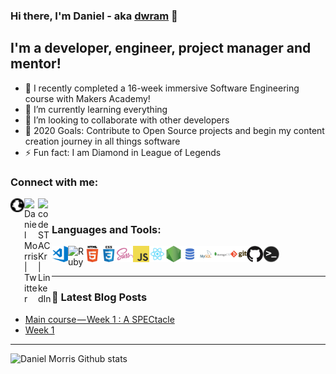 ### Hi there, I'm Daniel - aka [dwram][website] 👋

## I'm a developer, engineer, project manager and mentor!
- 🔭 I recently completed a 16-week immersive Software Engineering course with Makers Academy!
- 🌱 I’m currently learning everything
- 👯 I’m looking to collaborate with other developers 
- 🥅 2020 Goals: Contribute to Open Source projects and begin my content creation journey in all things software
- ⚡ Fun fact: I am Diamond in League of Legends

### Connect with me:

[<img align="left" alt="codeSTACKr.com" width="22px" src="https://raw.githubusercontent.com/iconic/open-iconic/master/svg/globe.svg" />][website]
[<img align="left" alt="Daniel Morris | Twitter" width="22px" src="https://cdn.jsdelivr.net/npm/simple-icons@v3/icons/twitter.svg" />][blog]
[<img align="left" alt="codeSTACKr | LinkedIn" width="22px" src="https://cdn.jsdelivr.net/npm/simple-icons@v3/icons/linkedin.svg" />][linkedin]

<br />

### Languages and Tools:

<img align="left" alt="Visual Studio Code" width="26px" src="https://raw.githubusercontent.com/github/explore/80688e429a7d4ef2fca1e82350fe8e3517d3494d/topics/visual-studio-code/visual-studio-code.png" />
<img align="left" alt="Ruby" width="26px" src="https://i.gyazo.com/b713eb49d7c779c826f977210fad5261.png" />
<img align="left" alt="HTML5" width="26px" src="https://raw.githubusercontent.com/github/explore/80688e429a7d4ef2fca1e82350fe8e3517d3494d/topics/html/html.png" />
<img align="left" alt="CSS3" width="26px" src="https://raw.githubusercontent.com/github/explore/80688e429a7d4ef2fca1e82350fe8e3517d3494d/topics/css/css.png" />
<img align="left" alt="Sass" width="26px" src="https://raw.githubusercontent.com/github/explore/80688e429a7d4ef2fca1e82350fe8e3517d3494d/topics/sass/sass.png" />
<img align="left" alt="JavaScript" width="26px" src="https://raw.githubusercontent.com/github/explore/80688e429a7d4ef2fca1e82350fe8e3517d3494d/topics/javascript/javascript.png" />
<img align="left" alt="React" width="26px" src="https://raw.githubusercontent.com/github/explore/80688e429a7d4ef2fca1e82350fe8e3517d3494d/topics/react/react.png" />
<img align="left" alt="Node.js" width="26px" src="https://raw.githubusercontent.com/github/explore/80688e429a7d4ef2fca1e82350fe8e3517d3494d/topics/nodejs/nodejs.png" />
<img align="left" alt="SQL" width="26px" src="https://raw.githubusercontent.com/github/explore/80688e429a7d4ef2fca1e82350fe8e3517d3494d/topics/sql/sql.png" />
<img align="left" alt="MySQL" width="26px" src="https://raw.githubusercontent.com/github/explore/80688e429a7d4ef2fca1e82350fe8e3517d3494d/topics/mysql/mysql.png" />
<img align="left" alt="MongoDB" width="26px" src="https://raw.githubusercontent.com/github/explore/80688e429a7d4ef2fca1e82350fe8e3517d3494d/topics/mongodb/mongodb.png" />
<img align="left" alt="Git" width="26px" src="https://raw.githubusercontent.com/github/explore/80688e429a7d4ef2fca1e82350fe8e3517d3494d/topics/git/git.png" />
<img align="left" alt="GitHub" width="26px" src="https://raw.githubusercontent.com/github/explore/78df643247d429f6cc873026c0622819ad797942/topics/github/github.png" />
<img align="left" alt="CLI" width="26px" src="https://raw.githubusercontent.com/github/explore/80688e429a7d4ef2fca1e82350fe8e3517d3494d/topics/terminal/terminal.png" />
<br />
<br />

---

### 📕 Latest Blog Posts
<!-- BLOG-POST-LIST:START -->
- [Main course — Week 1 : A SPECtacle](https://blog.makersacademy.com/main-course-week-1-a-spectacle-9a9ed7bad3b4?source=rss-8c9079950bf5------2)
- [Week 1](https://blog.makersacademy.com/week-1-286313bc9a08?source=rss-8c9079950bf5------2)
<!-- BLOG-POST-LIST:END -->

---

<img align="left" alt="Daniel Morris Github stats" src="https://github-readme-stats.codestackr.vercel.app/api?username=dwram&show_icons=true&hide_border=true&theme=bear" />

[website]: https://github.com/dwram/
[blog]: https://https://medium.com/@danielim_26825
[linkedin]: https://www.linkedin.com/in/daniel-m-346651192/

